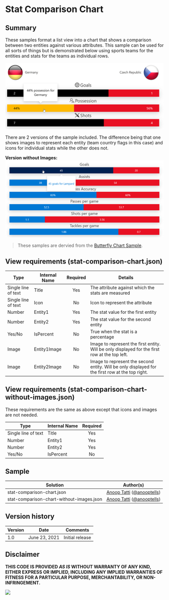 # Stat Comparison Chart

## Summary
These samples format a list view into a chart that shows a comparison between two entities against various attributes. This sample can be used for all sorts of things but is demonstrated below using sports teams for the entities and stats for the teams as individual rows.

![screenshot of the sample](./assets/screenshot.png)

There are 2 versions of the sample included. The difference being that one shows images to represent each entity (team country flags in this case) and icons for individual stats while the other does not.

**Version without Images:**
![screenshot of the sample without images](./assets/screenshot_without_images.png)

> These samples are dervied from the [Butterfly Chart Sample](../butterfly-chart/).

## View requirements (stat-comparison-chart.json)

|Type                |Internal Name|Required|Details|
|--------------------|-------------|:------:|-------|
|Single line of text |Title        |Yes     |The attribute against which the stats are measured|
|Single line of text |Icon         |No      |Icon to represent the attribute|
|Number              |Entity1      |Yes     |The stat value for the first entity|
|Number              |Entity2      |Yes     |The stat value for the second entity|
|Yes/No              |IsPercent    |No      |True when the stat is a percentage|
|Image               |Entity1Image |No      |Image to represent the first entity. Will be only displayed for the first row at the top left. |
|Image               |Entity2Image |No      |Image to represent the second entity. Will be only displayed for the first row at the top right.|


## View requirements (stat-comparison-chart-without-images.json)

These requirements are the same as above except that icons and images are not needed.

|Type                |Internal Name|Required|
|--------------------|-------------|:------:|
|Single line of text |Title        |Yes     |
|Number              |Entity1      |Yes     |
|Number              |Entity2      |Yes     |
|Yes/No              |IsPercent    |No      |

## Sample

Solution|Author(s)
--------|---------
stat-comparison-chart.json | [Anoop Tatti](https://github.com/anoopt) ([@anooptells](https://twitter.com/anooptells))
stat-comparison-chart-without-images.json | [Anoop Tatti](https://github.com/anoopt) ([@anooptells](https://twitter.com/anooptells))

## Version history

Version |Date              |Comments
--------|------------------|--------
1.0     |June 23, 2021  |Initial release

## Disclaimer
**THIS CODE IS PROVIDED *AS IS* WITHOUT WARRANTY OF ANY KIND, EITHER EXPRESS OR IMPLIED, INCLUDING ANY IMPLIED WARRANTIES OF FITNESS FOR A PARTICULAR PURPOSE, MERCHANTABILITY, OR NON-INFRINGEMENT.**

<img src="https://pnptelemetry.azurewebsites.net/list-formatting/view-samples/stat-comparison-chart" />
